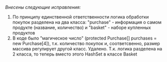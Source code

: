 *Внесены следующие исправления:*
1. По принципу единственной ответственности логика обработки покупок разделена на два класса: "purchase" - информация о самом продукте (название, количество) и "basket" - наборе купленных продуктов
2. В коде было "магическое число" (protected Purchase[] purchases = new Purchase[4]), т.к. количество покупок и, соответсвенно, размер массива регулирует другой класс. Удалено. Т.к. логика разделена на 2 класса, то теперь вместо этого HashSet в классе Basket